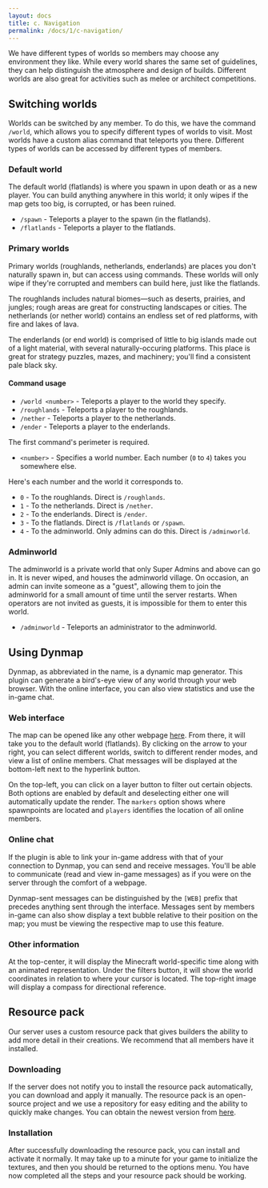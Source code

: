 ```yaml
---
layout: docs
title: c. Navigation
permalink: /docs/1/c-navigation/
---
```

We have different types of worlds so members may choose any environment they like.
While every world shares the same set of guidelines, they can help distinguish the atmosphere and design of builds.
Different worlds are also great for activities such as melee or architect competitions.

## Switching worlds
Worlds can be switched by any member.
To do this, we have the command `/world`, which allows you to specify different types of worlds to visit.
Most worlds have a custom alias command that teleports you there. Different types of worlds can be accessed by different types of members.

### Default world
The default world (flatlands) is where you spawn in upon death or as a new player.
You can build anything anywhere in this world; it only wipes if the map gets too big, is corrupted, or has been ruined.
 * `/spawn` - Teleports a player to the spawn (in the flatlands).
 * `/flatlands` - Teleports a player to the flatlands.

### Primary worlds
Primary worlds (roughlands, netherlands, enderlands) are places you don't naturally spawn in, but can access using commands.
These worlds will only wipe if they're corrupted and members can build here, just like the flatlands.

The roughlands includes natural biomes—such as deserts, prairies, and jungles; rough areas are great for constructing landscapes or cities.
The netherlands (or nether world) contains an endless set of red platforms, with fire and lakes of lava.

The enderlands (or end world) is comprised of little to big islands made out of a light material, with several naturally-occuring platforms.
This place is great for strategy puzzles, mazes, and machinery; you'll find a consistent pale black sky.

#### Command usage
 * `/world <number>` - Teleports a player to the world they specify.
 * `/roughlands` - Teleports a player to the roughlands.
 * `/nether` - Teleports a player to the netherlands.
 * `/ender` - Teleports a player to the enderlands.
 
The first command's perimeter is required.
 * `<number>` - Specifies a world number. Each number (`0` to `4`) takes you somewhere else.

Here's each number and the world it corresponds to.
 * `0` - To the roughlands. Direct is `/roughlands`.
 * `1` - To the netherlands. Direct is `/nether`.
 * `2` - To the enderlands. Direct is `/ender`.
 * `3` - To the flatlands. Direct is `/flatlands` or `/spawn`.
 * `4` - To the adminworld. Only admins can do this. Direct is `/adminworld`.

### Adminworld
The adminworld is a private world that only Super Admins and above can go in.
It is never wiped, and houses the adminworld village.
On occasion, an admin can invite someone as a "guest", allowing them to join the adminworld for a small amount of time until the server restarts.
When operators are not invited as guests, it is impossible for them to enter this world.
 * `/adminworld` - Teleports an administrator to the adminworld.

## Using Dynmap
Dynmap, as abbreviated in the name, is a dynamic map generator.
This plugin can generate a bird's-eye view of any world through your web browser.
With the online interface, you can also view statistics and use the in-game chat.

### Web interface
The map can be opened like any other webpage [here](http://b.shadow.ga:26589).
From there, it will take you to the default world (flatlands).
By clicking on the arrow to your right, you can select different worlds, switch to different render modes, and view a list of online members.
Chat messages will be displayed at the bottom-left next to the hyperlink button.

On the top-left, you can click on a layer button to filter out certain objects.
Both options are enabled by default and deselecting either one will automatically update the render.
The `markers` option shows where spawnpoints are located and `players` identifies the location of all online members.

### Online chat
If the plugin is able to link your in-game address with that of your connection to Dynmap, you can send and receive messages.
You'll be able to communicate (read and view in-game messages) as if you were on the server through the comfort of a webpage.

Dynmap-sent messages can be distinguished by the `[WEB]` prefix that precedes anything sent through the interface.
Messages sent by members in-game can also show display a text bubble relative to their position on the map; you must be viewing the respective map to use this feature.

### Other information
At the top-center, it will display the Minecraft world-specific time along with an animated representation.
Under the filters button, it will show the world coordinates in relation to where your cursor is located.
The top-right image will display a compass for directional reference.

## Resource pack
Our server uses a custom resource pack that gives builders the ability to add more detail in their creations.
We recommend that all members have it installed.

### Downloading
If the server does not notify you to install the resource pack automatically, you can download and apply it manually.
The resource pack is an open-source project and we use a repository for easy editing and the ability to quickly make changes.
You can obtain the newest version from [here](https://github.com/shadowga/resourcepack/archive/master.zip).

### Installation
After successfully downloading the resource pack, you can install and activate it normally.
It may take up to a minute for your game to initialize the textures, and then you should be returned to the options menu.
You have now completed all the steps and your resource pack should be working.
